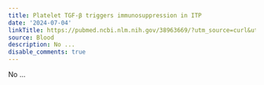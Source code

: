 ```yaml
---
title: Platelet TGF-β triggers immunosuppression in ITP
date: '2024-07-04'
linkTitle: https://pubmed.ncbi.nlm.nih.gov/38963669/?utm_source=curl&utm_medium=rss&utm_campaign=journals&utm_content=7603509&fc=None&ff=20240705181508&v=2.18.0.post9+e462414
source: Blood
description: No ...
disable_comments: true
---
```

No ...